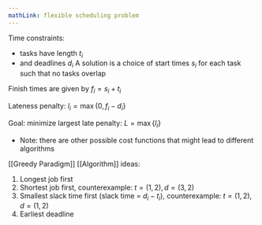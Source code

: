 ```yaml
---
mathLink: flexible scheduling problem
---
```

Time constraints:
- tasks have length $t_{i}$
- and deadlines $d_{i}$
A solution is a choice of start times $s_{i}$ for each task such that no tasks overlap

Finish times are given by $f_{i}=s_{i}+t_{i}$

Lateness penalty: $l_{i}=\max\{0,f_{i}-d_{i}\}$

Goal: minimize largest late penalty: $L=\max\{l_{i}\}$
- Note: there are other possible cost functions that might lead to different algorithms

[[Greedy Paradigm]] [[Algorithm]] ideas:
1. Longest job first
2. Shortest job first, counterexample: $t=(1,2),d=(3,2)$
3. Smallest slack time first (slack time = $d_{i}-t_{i}$), counterexample: $t=(1,2),d=(1,2)$
4. Earliest deadline